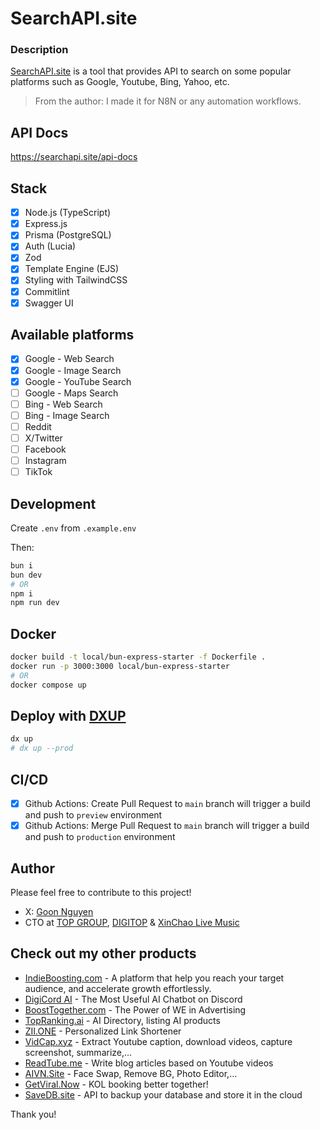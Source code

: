 # SearchAPI.site

### Description

[SearchAPI.site](https://searchapi.site) is a tool that provides API to search on some popular platforms such as Google, Youtube, Bing, Yahoo, etc.

> From the author: I made it for N8N or any automation workflows.

## API Docs

https://searchapi.site/api-docs

## Stack

- [x] Node.js (TypeScript)
- [x] Express.js
- [x] Prisma (PostgreSQL)
- [x] Auth (Lucia)
- [x] Zod
- [x] Template Engine (EJS)
- [x] Styling with TailwindCSS
- [x] Commitlint
- [x] Swagger UI

## Available platforms
- [x] Google - Web Search
- [x] Google - Image Search
- [x] Google - YouTube Search
- [ ] Google - Maps Search
- [ ] Bing - Web Search
- [ ] Bing - Image Search
- [ ] Reddit
- [ ] X/Twitter
- [ ] Facebook
- [ ] Instagram
- [ ] TikTok

## Development

Create `.env` from `.example.env`

Then:

```bash
bun i
bun dev
# OR
npm i
npm run dev
```

## Docker

```bash
docker build -t local/bun-express-starter -f Dockerfile .
docker run -p 3000:3000 local/bun-express-starter
# OR
docker compose up
```

## Deploy with [DXUP](https://dxup.dev)

```bash
dx up
# dx up --prod
```

## CI/CD

- [x] Github Actions: Create Pull Request to `main` branch will trigger a build and push to `preview` environment
- [x] Github Actions: Merge Pull Request to `main` branch will trigger a build and push to `production` environment

## Author

Please feel free to contribute to this project!

- X: [Goon Nguyen](https://x.com/goon_nguyen)
- CTO at [TOP GROUP](https://wearetopgroup.com), [DIGITOP](https://digitop.vn) & [XinChao Live Music](https://xinchao.world)

## Check out my other products

- [IndieBoosting.com](https://indieboosting.com) - A platform that help you reach your target audience, and accelerate growth effortlessly.
- [DigiCord AI](https://digicord.site) - The Most Useful AI Chatbot on Discord
- [BoostTogether.com](https://boosttogether.com) - The Power of WE in Advertising
- [TopRanking.ai](https://topranking.ai) - AI Directory, listing AI products
- [ZII.ONE](https://zii.one) - Personalized Link Shortener
- [VidCap.xyz](https://vidcap.xyz) - Extract Youtube caption, download videos, capture screenshot, summarize,…
- [ReadTube.me](https://readtube.me) - Write blog articles based on Youtube videos
- [AIVN.Site](https://aivn.site) - Face Swap, Remove BG, Photo Editor,…
- [GetViral.Now](https://getviral.now) - KOL booking better together!
- [SaveDB.site](https://savedb.site) - API to backup your database and store it in the cloud

Thank you!